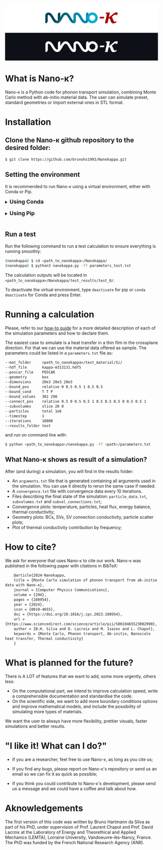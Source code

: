 ![](/readme_fig/logo_white.png#gh-light-mode-only)
![](/readme_fig/logo_black.png#gh-dark-mode-only)

# What is Nano-&#954;?

Nano-&#954; is a Python code for phonon transport simulation, combining Monte Carlo method with ab-initio material data. The user can simulate preset, standard geometries or import external ones in STL format.

# Installation

## Clone the Nano-&#954; github repository to the desired folder:

```bash
$ git clone https://github.com/brunohs1993/Nanokappa.git
```

## Setting the environment

It is recommended to run Nano-&#954; using a virtual environment, either with Conda or Pip.

<details>
<summary> <font size="4"><b>Using Conda</b></font> </summary>

Firstly, install [Anaconda](https://www.anaconda.com/) on your computer.

Create an environment and activate it:

```bash
$ conda create -n nanokappa
$ conda activate nanokappa
```

The `(nanokappa)` word will appear on the command line, signaling the environment is active.

Add conda-forge to the available channels:

```bash
(nanokappa) $ conda config --add channels conda-forge
```

Install the requirements:

```bash
(nanokappa) $ conda install -n nanokappa --file <path_to_nanokappa>/Nanokappa/set_env/requirements.txt
```

</details>

<br/>

<details>
    <summary> <font size="4"><b>Using Pip</b></font> </summary>

You need `virtualenv` installed. Under Debian you can use:

```bash
$ sudo apt install python3-virtualenv
```

Create and load the environment:

```bash
$ python3 -m virtualenv ~/envs/nanokappa
$ source ~/envs/nanokappa/bin/activate
```

The `(nanokappa)` word will appear on the command line, signaling the environment is active.

Install Nano-&#954;'s requirements:

```bash
(nanokappa) $ pip install -r <path_to_nanokappa>/Nanokappa/set_env/requirements.txt
```

</details>

<br/>

## Run a test

Run the following command to run a test calculation to ensure everything is running smoothly:

```bash
(nanokappa) $ cd <path_to_nanokappa>/Nanokappa/
(nanokappa) $ python3 nanokappa.py -ff parameters_test.txt
```

The calculation outputs will be located in `<path_to_nanokappa>/Nanokappa/test_results/test_0/`.

To deactivate the virtual environment, type `deactivate` for pip or `conda deactivate` for Conda and press Enter.

# Running a calculation

Please, refer to our [how-to guide](/tutorials/howto.md) for a more detailed description of each of the simulation parameters and how to declare them.

The easiest case to simulate is a heat transfer in a thin film in the crossplane direction. For that we can use the material data offered as sample. The parameters could be listed in a `parameters.txt` file as:

    --mat_folder     <path_to_nanokappa>/test_material/Si/
    --hdf_file       kappa-m313131.hdf5
    --poscar_file    POSCAR
    --geometry       box
    --dimensions     20e3 20e3 20e3
    --bound_pos      relative 0 0.5 0.5 1 0.5 0.5
    --bound_cond     T T P
    --bound_values   302 298
    --connect_pos    relative 0.5 0 0.5 0.5 1 0.5 0.5 0.5 0 0.5 0.5 1
    --subvolumes     slice 20 0
    --particles      total 1e6
    --timestep       1
    --iterations     10000
    --results_folder test

and run on command line with:

```bash
$ python <path_to_nanokappa>/nanokappa.py -ff <path>/parameters.txt
```

## What Nano-&#954; shows as result of a simulation?

After (and during) a simulation, you will find in the results folder:

- An `arguments.txt` file that is generated containing all arguments used in the simulation. You can use it directly to rerun the same case if needed.
- A `convergence.txt` file with convergence data every 10 iterations.
- Files describing the final state of the simulation: `particle_data.txt`, `subvolumes.txt` and `subvol_connections.txt`;
- Convergence plots: temperature, particles, heat flux, energy balance, thermal conductivity;
- Geometry plots: BCs, SVs, SV connection conductivity, particle scatter plots;
- Plot of thermal conductivity contribution by frequency;
<!-- - Output file, when `--output file` is used; -->

# How to cite?

We ask for everyone that uses Nano-&#954; to cite our work. Nano-&#954; was published in the following paper with citations in BibTeX:

        @article{2024-Nanokappa,
        title = {Monte Carlo simulation of phonon transport from ab-initio data with Nano-κ},
        journal = {Computer Physics Communications},
        volume = {294},
        pages = {108954},
        year = {2024},
        issn = {0010-4655},
        doi = {https://doi.org/10.1016/j.cpc.2023.108954},
        url = {https://www.sciencedirect.com/science/article/pii/S0010465523002990},
        author = {B.H. Silva and D. Lacroix and M. Isaiev and L. Chaput},
        keywords = {Monte Carlo, Phonon transport, Ab-initio, Nanoscale heat transfer, Thermal conductivity}
        }


# What is planned for the future?

There is A LOT of features that we want to add, some more urgently, others less:

- On the computational part, we intend to improve calculation speed, write a comprehensible documentation and standardise the code.
- On the scientific side, we want to add more boundary conditions options and improve mathematical models, and include the possibility of simulating more types of materials.

We want the user to always have more flexibility, prettier visuals, faster simulations and better results.

# "I like it! What can I do?"

- If you are a researcher, feel free to use Nano-&#954;, as long as you cite us;

- If you find any bugs, please report on Nano-&#954;'s repository or send us an email so we can fix it as quick as possible;

- If you think you could contribute to Nano-&#954;'s development, please send us a message and we could have a coffee and talk about how.

# Aknowledgements

The first version of this code was written by Bruno Hartmann da Silva as part of his PhD, under supervision of Prof. Laurent Chaput and Prof. David Lacroix at the Laboratory of Energy and Theorethical and Applied Mechanics (LEMTA), Lorraine University, Vandoeuvre-lès-Nancy, France. The PhD was funded by the French National Research Agency (ANR).
